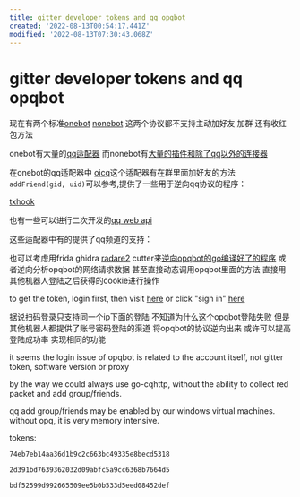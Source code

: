 ```yaml
---
title: gitter developer tokens and qq opqbot
created: '2022-08-13T00:54:17.441Z'
modified: '2022-08-13T07:30:43.068Z'
---
```


# gitter developer tokens and qq opqbot

现在有两个标准[onebot]() [nonebot](https://nb2.baka.icu/)
 这两个协议都不支持主动加好友 加群 还有收红包方法

onebot有大量的[qq适配器]() 而nonebot有[大量的插件和除了qq以外的连接器](https://nb2.baka.icu/store)

在onebot的qq适配器中 [oicq](https://github.com/takayama-lily/oicq)这个适配器有在群里面加好友的方法`addFriend(gid, uid)`可以参考,提供了一些用于逆向qq协议的程序：

[txhook](https://github.com/fuqiuluo/TXHook)

也有一些可以进行二次开发的[qq web api](https://github.com/takayama-lily/oicq/blob/main/web-api.md)

这些适配器中有的提供了qq频道的支持：

也可以考虑用frida ghidra [radare2](https://rada.re/n/radare2.html) cutter来[逆向opqbot的go编译好了的程序](https://cn.bing.com/search?q=reverse+go+binary&form=CHRDEF&sp=-1&pq=reverse+go+binary&sc=0-17&qs=n&sk=&cvid=3A1FCCCF9C2F495DB516CB656D281DCA&ghsh=0&ghacc=0&ghpl=) 或者逆向分析opqbot的网络请求数据 甚至直接动态调用opqbot里面的方法 直接用其他机器人登陆之后获得的cookie进行操作

to get the token, login first, then visit [here](https://developer.gitter.im/apps) or click "sign in" [here](https://developer.gitter.im/)

据说扫码登录只支持同一个ip下面的登陆 不知道为什么这个opqbot登陆失败 但是其他机器人都提供了账号密码登陆的渠道 将opqbot的协议逆向出来 或许可以提高登陆成功率 实现相同的功能

it seems the login issue of opqbot is related to the account itself, not gitter token, software version or proxy

by the way we could always use go-cqhttp, without the ability to collect red packet and add group/friends.

qq add group/friends may be enabled by our windows virtual machines. without opq, it is very memory intensive.

tokens:
```
74eb7eb14aa36d1b9c2c663bc49335e8becd5318
```
```
2d391bd7639362032d09abfc5a9cc6368b7664d5
```
```
bdf52599d992665509ee5b0b533d5eed08452def
```
